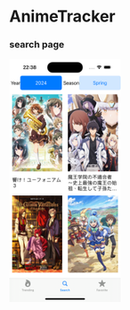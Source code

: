 #  AnimeTracker
### search page
<img src="https://github.com/Hypocrite1023/AnimeTracker/blob/main/demo/Simulator%20Screenshot%20-%20iPhone%2015%20Pro%20-%202024-07-17%20at%2022.38.56.png" width="200">
